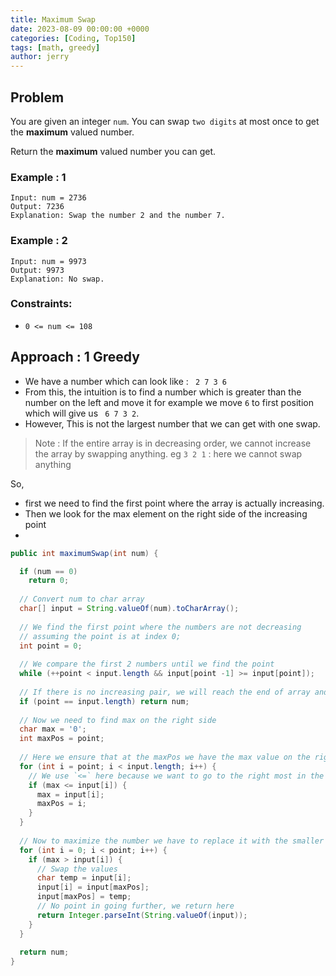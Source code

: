 ```yaml
---
title: Maximum Swap
date: 2023-08-09 00:00:00 +0000
categories: [Coding, Top150]
tags: [math, greedy]
author: jerry
---
```


## Problem

You are given an integer `num`. You can swap `two digits` at most once to get the **maximum** valued number.

Return the **maximum** valued number you can get.

### Example : 1
```textmate
Input: num = 2736
Output: 7236
Explanation: Swap the number 2 and the number 7.
```

### Example : 2
```textmate
Input: num = 9973
Output: 9973
Explanation: No swap.
```

### Constraints:
- `0 <= num <= 108`

## Approach : 1 Greedy

- We have a number which can look like : ` 2 7 3 6`
- From this, the intuition is to find a number which is greater than the number on the left and move it for example  we move `6` to first position which will give us 
` 6 7 3 2`.
- However, This is not the largest number that we can get with one swap.

> Note : If the entire array is in decreasing order, we cannot increase the array by swapping anything. eg `3 2 1` : here we cannot swap anything

So, 
- first we need to find the first point where the array is actually increasing.
- Then we look for the max element  on the right side of the increasing point
- 

```java
public int maximumSwap(int num) {

  if (num == 0)
    return 0;
  
  // Convert num to char array
  char[] input = String.valueOf(num).toCharArray();
  
  // We find the first point where the numbers are not decreasing
  // assuming the point is at index 0;
  int point = 0;
  
  // We compare the first 2 numbers until we find the point
  while (++point < input.length && input[point -1] >= input[point]);
  
  // If there is no increasing pair, we will reach the end of array and we cannot do anything
  if (point == input.length) return num;
  
  // Now we need to find max on the right side
  char max = '0';
  int maxPos = point;
  
  // Here we ensure that at the maxPos we have the max value on the right side of the point. So we compare
  for (int i = point; i < input.length; i++) {
    // We use `<=` here because we want to go to the right most in the case of 199 -> so the swap can be 991 instead of 919
    if (max <= input[i]) {
      max = input[i];
      maxPos = i;
    }
  }
  
  // Now to maximize the number we have to replace it with the smaller number which appears earlier on the left
  for (int i = 0; i < point; i++) {
    if (max > input[i]) {
      // Swap the values
      char temp = input[i];
      input[i] = input[maxPos];
      input[maxPos] = temp;
      // No point in going further, we return here
      return Integer.parseInt(String.valueOf(input));
    }
  }
  
  return num;
}
```

